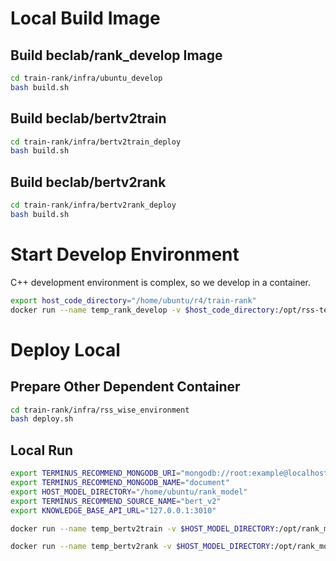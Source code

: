 
# Local Build Image

## Build beclab/rank_develop Image
```bash
cd train-rank/infra/ubuntu_develop
bash build.sh
```

## Build beclab/bertv2train
```bash
cd train-rank/infra/bertv2train_deploy
bash build.sh
```

## Build beclab/bertv2rank
```bash
cd train-rank/infra/bertv2rank_deploy
bash build.sh
```

# Start Develop Environment
C++ development environment is complex, so we develop in a container.
```bash
export host_code_directory="/home/ubuntu/r4/train-rank"
docker run --name temp_rank_develop -v $host_code_directory:/opt/rss-termius-v2-rank --net=host -d beclab/rank_develop
```

# Deploy Local

## Prepare Other Dependent Container
```bash
cd train-rank/infra/rss_wise_environment
bash deploy.sh
```

## Local Run
```bash
export TERMINUS_RECOMMEND_MONGODB_URI="mongodb://root:example@localhost:27017/?authSource=admin&readPreference=primary&ssl=false&directConnection=true"
export TERMINUS_RECOMMEND_MONGODB_NAME="document"
export HOST_MODEL_DIRECTORY="/home/ubuntu/rank_model"
export TERMINUS_RECOMMEND_SOURCE_NAME="bert_v2"
export KNOWLEDGE_BASE_API_URL="127.0.0.1:3010"

docker run --name temp_bertv2train -v $HOST_MODEL_DIRECTORY:/opt/rank_model --net=host -e KNOWLEDGE_BASE_API_URL=$KNOWLEDGE_BASE_API_URL -e TERMINUS_RECOMMEND_SOURCE_NAME=$TERMINUS_RECOMMEND_SOURCE_NAME -d beclab/bertv2train

docker run --name temp_bertv2rank -v $HOST_MODEL_DIRECTORY:/opt/rank_model --net=host -e KNOWLEDGE_BASE_API_URL=$KNOWLEDGE_BASE_API_URL -e TERMINUS_RECOMMEND_SOURCE_NAME=$TERMINUS_RECOMMEND_SOURCE_NAME -d beclab/bertv2rank
```
